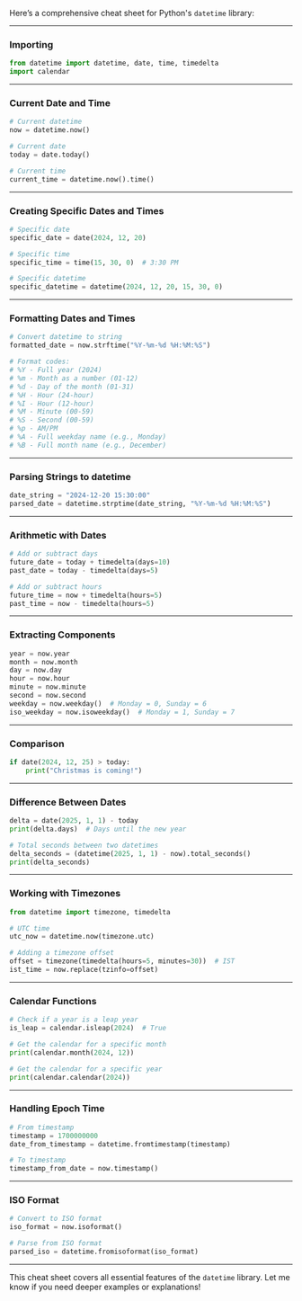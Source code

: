 Here’s a comprehensive cheat sheet for Python's `datetime` library:

---

### **Importing**
```python
from datetime import datetime, date, time, timedelta
import calendar
```

---

### **Current Date and Time**
```python
# Current datetime
now = datetime.now()

# Current date
today = date.today()

# Current time
current_time = datetime.now().time()
```

---

### **Creating Specific Dates and Times**
```python
# Specific date
specific_date = date(2024, 12, 20)

# Specific time
specific_time = time(15, 30, 0)  # 3:30 PM

# Specific datetime
specific_datetime = datetime(2024, 12, 20, 15, 30, 0)
```

---

### **Formatting Dates and Times**
```python
# Convert datetime to string
formatted_date = now.strftime("%Y-%m-%d %H:%M:%S")

# Format codes:
# %Y - Full year (2024)
# %m - Month as a number (01-12)
# %d - Day of the month (01-31)
# %H - Hour (24-hour)
# %I - Hour (12-hour)
# %M - Minute (00-59)
# %S - Second (00-59)
# %p - AM/PM
# %A - Full weekday name (e.g., Monday)
# %B - Full month name (e.g., December)
```

---

### **Parsing Strings to datetime**
```python
date_string = "2024-12-20 15:30:00"
parsed_date = datetime.strptime(date_string, "%Y-%m-%d %H:%M:%S")
```

---

### **Arithmetic with Dates**
```python
# Add or subtract days
future_date = today + timedelta(days=10)
past_date = today - timedelta(days=5)

# Add or subtract hours
future_time = now + timedelta(hours=5)
past_time = now - timedelta(hours=5)
```

---

### **Extracting Components**
```python
year = now.year
month = now.month
day = now.day
hour = now.hour
minute = now.minute
second = now.second
weekday = now.weekday()  # Monday = 0, Sunday = 6
iso_weekday = now.isoweekday()  # Monday = 1, Sunday = 7
```

---

### **Comparison**
```python
if date(2024, 12, 25) > today:
    print("Christmas is coming!")
```

---

### **Difference Between Dates**
```python
delta = date(2025, 1, 1) - today
print(delta.days)  # Days until the new year

# Total seconds between two datetimes
delta_seconds = (datetime(2025, 1, 1) - now).total_seconds()
print(delta_seconds)
```

---

### **Working with Timezones**
```python
from datetime import timezone, timedelta

# UTC time
utc_now = datetime.now(timezone.utc)

# Adding a timezone offset
offset = timezone(timedelta(hours=5, minutes=30))  # IST
ist_time = now.replace(tzinfo=offset)
```

---

### **Calendar Functions**
```python
# Check if a year is a leap year
is_leap = calendar.isleap(2024)  # True

# Get the calendar for a specific month
print(calendar.month(2024, 12))

# Get the calendar for a specific year
print(calendar.calendar(2024))
```

---

### **Handling Epoch Time**
```python
# From timestamp
timestamp = 1700000000
date_from_timestamp = datetime.fromtimestamp(timestamp)

# To timestamp
timestamp_from_date = now.timestamp()
```

---

### **ISO Format**
```python
# Convert to ISO format
iso_format = now.isoformat()

# Parse from ISO format
parsed_iso = datetime.fromisoformat(iso_format)
```

---

This cheat sheet covers all essential features of the `datetime` library. Let me know if you need deeper examples or explanations!
